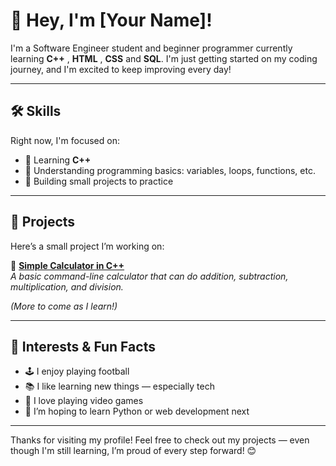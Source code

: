 # 👋 Hey, I'm [Your Name]!

I'm a Software Engineer student and beginner programmer currently learning **C++** , **HTML** , **CSS** and **SQL**. I'm just getting started on my coding journey, and I'm excited to keep improving every day!

---

## 🛠️ Skills

Right now, I'm focused on:

- 🧠 Learning **C++**
- 📝 Understanding programming basics: variables, loops, functions, etc.
- 🧩 Building small projects to practice

---

## 🚀 Projects

Here’s a small project I’m working on:

🔗 [**Simple Calculator in C++**](https://github.com/your-username/simple-calculator)  
_A basic command-line calculator that can do addition, subtraction, multiplication, and division._

*(More to come as I learn!)*

---

## 🎯 Interests & Fun Facts

- 🕹️ I enjoy playing football
- 📚 I like learning new things — especially tech
- 🧩 I love playing video games
- 🌱 I’m hoping to learn Python or web development next

---

Thanks for visiting my profile! Feel free to check out my projects — even though I'm still learning, I’m proud of every step forward! 😊
